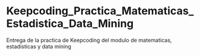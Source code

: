 # Keepcoding_Practica_Matematicas_Estadistica_Data_Mining
Entrega de la practica de Keepcoding del modulo de matematicas, estadisticas y data mining
